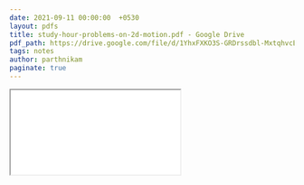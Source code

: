 ```yaml
---
date: 2021-09-11 00:00:00  +0530
layout: pdfs
title: study-hour-problems-on-2d-motion.pdf - Google Drive
pdf_path: https://drive.google.com/file/d/1YhxFXKO3S-GRDrssdbl-MxtqhvcEW__2/preview?usp=sharing
tags: notes
author: parthnikam
paginate: true
---
```


<iframe class="embed-pdf" src="{{ page.pdf_path }}#toolbar=0" seamless="seamless" scrolling="no" style="overflow:hidden"></iframe>
